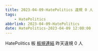 ```yaml
---
title: 2023-04-09-HatePolitics 違規 0 人
tags:
    - HatePolitics
abbrlink: 2023-04-09-HatePolitics
date: HatePolitics-2023-04-09 12:00:00
---
```

HatePolitics 板 [板規連結](https://www.ptt.cc/bbs/HatePolitics/M.1617115262.A.D60.html)
昨天違規 0 人
